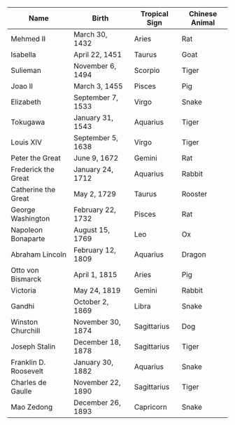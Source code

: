 |Name|Birth|Tropical Sign|Chinese Animal|
|---|---|---|---|
Mehmed II | March 30, 1432 | Aries | Rat 
Isabella | April 22, 1451 | Taurus | Goat 
Sulieman | November 6, 1494 | Scorpio | Tiger 
Joao II | March 3, 1455 | Pisces | Pig 
Elizabeth | September 7, 1533 | Virgo | Snake 
Tokugawa | January 31, 1543 | Aquarius | Tiger 
Louis XIV | September 5, 1638 | Virgo | Tiger 
Peter the Great | June 9, 1672 | Gemini | Rat 
Frederick the Great | January 24, 1712 | Aquarius | Rabbit 
Catherine the Great | May 2, 1729 | Taurus | Rooster
George Washington | February 22, 1732 | Pisces | Rat 
Napoleon Bonaparte | August 15, 1769 | Leo | Ox 
Abraham Lincoln | February 12, 1809 | Aquarius | Dragon 
Otto von Bismarck | April 1, 1815 | Aries | Pig
Victoria | May 24, 1819 | Gemini | Rabbit 
Gandhi | October 2, 1869 | Libra | Snake 
Winston Churchill | November 30, 1874 | Sagittarius | Dog 
Joseph Stalin | December 18, 1878 | Sagittarius | Tiger 
Franklin D. Roosevelt | January 30, 1882 | Aquarius | Snake 
Charles de Gaulle | November 22, 1890 | Sagittarius | Tiger 
Mao Zedong | December 26, 1893 | Capricorn | Snake 
